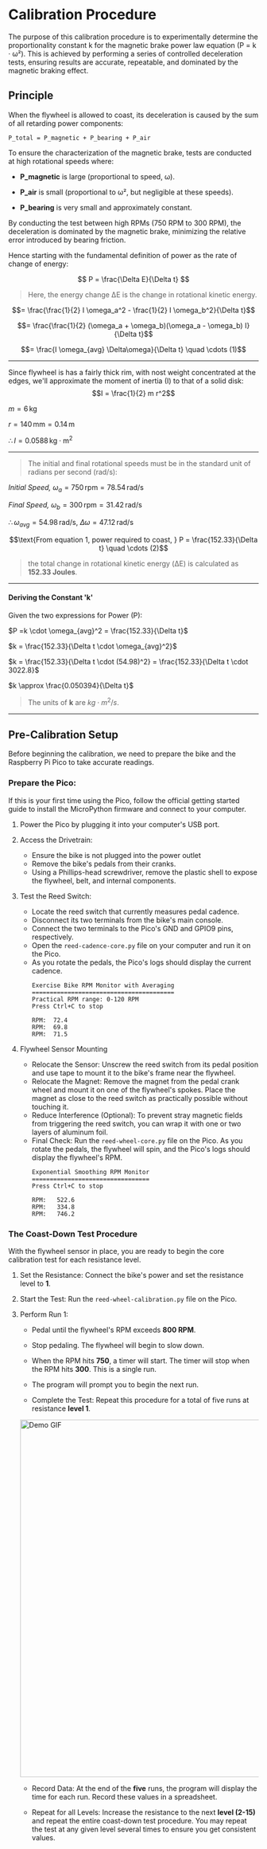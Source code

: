 # Calibration Procedure

The purpose of this calibration procedure is to experimentally determine the proportionality constant k for the magnetic brake power law equation (P = k · ω²). This is achieved by performing a series of controlled deceleration tests, ensuring results are accurate, repeatable, and dominated by the magnetic braking effect.

## Principle
When the flywheel is allowed to coast, its deceleration is caused by the sum of all retarding power components:
```
P_total = P_magnetic + P_bearing + P_air
```

To ensure the characterization of the magnetic brake, tests are conducted at high rotational speeds where:

* **P_magnetic** is large (proportional to speed, ω).

* **P_air** is small (proportional to ω², but negligible at these speeds).

* **P_bearing** is very small and approximately constant.

By conducting the test between high RPMs (750 RPM to 300 RPM), the deceleration is dominated by the magnetic brake, minimizing the relative error introduced by bearing friction.

Hence starting with the fundamental definition of power as the rate of change of energy:


$$ P = \frac{\Delta E}{\Delta t} $$

>Here, the energy change ΔE is the change in rotational kinetic energy.

$$= \frac{\frac{1}{2} I \omega_a^2 - \frac{1}{2} I \omega_b^2}{\Delta t}$$

$$= \frac{\frac{1}{2}  (\omega_a + \omega_b)(\omega_a - \omega_b) I}{\Delta t}$$

$$= \frac{I \omega_{avg} \Delta\omega}{\Delta t} \quad \cdots (1)$$
***
Since flywheel is has a fairly thick rim, with nost weight concentrated at the edges, we'll approximate the moment of inertia (I) to that of a solid disk:
$$I = \frac{1}{2} m r^2$$

$m = 6 \, \text{kg}$

$r = 140 \, \text{mm} = 0.14 \, \text{m}$

$\therefore I = 0.0588 \, \text{kg} \cdot \text{m}^2$
***

>The initial and final rotational speeds must be in the standard unit of radians per second (rad/s):

*Initial Speed,* $\omega_a = 750 \, \text{rpm} = 78.54 \, \text{rad/s}$

*Final Speed,* $\omega_b = 300 \, \text{rpm} = 31.42 \, \text{rad/s}$

$\therefore \omega_{avg} = 54.98 \, \text{rad/s}$, $\Delta\omega = 47.12 \, \text{rad/s}$



$$\text{From equation 1, power required to coast, } P = \frac{152.33}{\Delta t} \quad \cdots (2)$$
> the total change in rotational kinetic energy (ΔE) is calculated as **152.33 Joules**.
***

#### Deriving the Constant 'k'

Given the two expressions for Power (P):

$P =k \cdot \omega_{avg}^2 = \frac{152.33}{\Delta t}$


$k = \frac{152.33}{\Delta t \cdot \omega_{avg}^2}$

$k = \frac{152.33}{\Delta t \cdot (54.98)^2} = \frac{152.33}{\Delta t \cdot 3022.8}$

$k \approx \frac{0.050394}{\Delta t}$

> The units of **k** are $kg \cdot m^2/s$.

***


## Pre-Calibration Setup
Before beginning the calibration, we need to prepare the bike and the Raspberry Pi Pico to take accurate readings.

### Prepare the Pico:

If this is your first time using the Pico, follow the official getting started guide to install the MicroPython firmware and connect to your computer.

1. Power the Pico by plugging it into your computer's USB port.

2.  Access the Drivetrain:

    - Ensure the bike is not plugged into the power outlet
    - Remove the bike's pedals from their cranks.
    - Using a Phillips-head screwdriver, remove the plastic shell to expose the flywheel, belt, and internal components.

3. Test the Reed Switch:

    - Locate the reed switch that currently measures pedal cadence.
    - Disconnect its two terminals from the bike's main console.
    - Connect the two terminals to the Pico's GND and GPIO9 pins, respectively.
    - Open the `reed-cadence-core.py` file on your computer and run it on the Pico.
    - As you rotate the pedals, the Pico's logs should display the current cadence.
        ```
        Exercise Bike RPM Monitor with Averaging
        ========================================
        Practical RPM range: 0-120 RPM
        Press Ctrl+C to stop

        RPM:  72.4
        RPM:  69.8
        RPM:  71.5
        ```
4. Flywheel Sensor Mounting

   - Relocate the Sensor: Unscrew the reed switch from its pedal position and use tape to mount it to the bike's frame near the flywheel.
   - Relocate the Magnet: Remove the magnet from the pedal crank wheel and mount it on one of the flywheel's spokes. Place the magnet as close to the reed switch as practically possible without touching it.
   - Reduce Interference (Optional): To prevent stray magnetic fields from triggering the reed switch, you can wrap it with one or two layers of aluminum foil.
   - Final Check: Run the `reed-wheel-core.py` file on the Pico. As you rotate the pedals, the flywheel will spin, and the Pico's logs should display the flywheel's RPM.
        ```
        Exponential Smoothing RPM Monitor
        =================================
        Press Ctrl+C to stop

        RPM:   522.6
        RPM:   334.8
        RPM:   746.2
        ```

### The Coast-Down Test Procedure
With the flywheel sensor in place, you are ready to begin the core calibration test for each resistance level.

1. Set the Resistance: Connect the bike's power and set the resistance level to **1**.

2. Start the Test: Run the `reed-wheel-calibration.py` file on the Pico.

3. Perform Run 1:

   - Pedal until the flywheel's RPM exceeds **800 RPM**.

   - Stop pedaling. The flywheel will begin to slow down.

   - When the RPM hits **750**, a timer will start. The timer will stop when the RPM hits **300**. This is a single run.

   - The program will prompt you to begin the next run.

   - Complete the Test: Repeat this procedure for a total of five runs at resistance **level 1**.
   <img src="demo.gif" alt="Demo GIF" width="726" height="718">

   - Record Data: At the end of the **five** runs, the program will display the time for each run. Record these values in a spreadsheet.

   - Repeat for all Levels: Increase the resistance to the next **level (2-15)** and repeat the entire coast-down test procedure. You may repeat the test at any given level several times to ensure you get consistent values.


